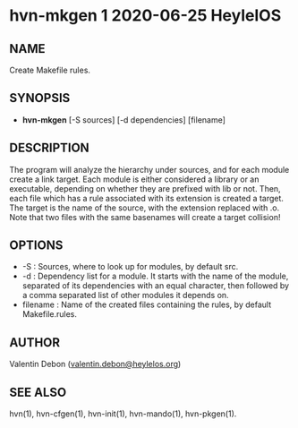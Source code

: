 # hvn-mkgen 1 2020-06-25 HeylelOS

## NAME
Create Makefile rules.

## SYNOPSIS
- **hvn-mkgen** [-S sources] [-d dependencies] [filename]

## DESCRIPTION
The program will analyze the hierarchy under sources, and for each module create a link target.
Each module is either considered a library or an executable, depending on whether they are prefixed with lib or not. Then, each file which has a rule associated with its extension is created a target. The target is the name of the source, with the extension replaced with .o. Note that two files with the same basenames will create a target collision!

## OPTIONS
- -S : Sources, where to look up for modules, by default src.
- -d : Dependency list for a module. It starts with the name of the module, separated of its dependencies with an equal character, then followed by a comma separated list of other modules it depends on.
- filename : Name of the created files containing the rules, by default Makefile.rules.

## AUTHOR
Valentin Debon (valentin.debon@heylelos.org)

## SEE ALSO
hvn(1), hvn-cfgen(1), hvn-init(1), hvn-mando(1), hvn-pkgen(1).

